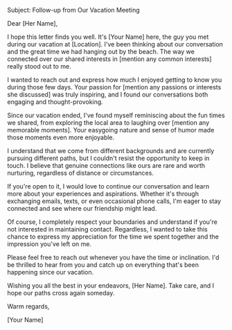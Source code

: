 Subject: Follow-up from Our Vacation Meeting

Dear [Her Name],

I hope this letter finds you well. It's [Your Name] here, the guy you met during our vacation at [Location]. I've been thinking about our conversation and the great time we had hanging out by the beach. The way we connected over our shared interests in [mention any common interests] really stood out to me.

I wanted to reach out and express how much I enjoyed getting to know you during those few days. Your passion for [mention any passions or interests she discussed] was truly inspiring, and I found our conversations both engaging and thought-provoking.

Since our vacation ended, I've found myself reminiscing about the fun times we shared, from exploring the local area to laughing over [mention any memorable moments]. Your easygoing nature and sense of humor made those moments even more enjoyable.

I understand that we come from different backgrounds and are currently pursuing different paths, but I couldn't resist the opportunity to keep in touch. I believe that genuine connections like ours are rare and worth nurturing, regardless of distance or circumstances.

If you're open to it, I would love to continue our conversation and learn more about your experiences and aspirations. Whether it's through exchanging emails, texts, or even occasional phone calls, I'm eager to stay connected and see where our friendship might lead.

Of course, I completely respect your boundaries and understand if you're not interested in maintaining contact. Regardless, I wanted to take this chance to express my appreciation for the time we spent together and the impression you've left on me.

Please feel free to reach out whenever you have the time or inclination. I'd be thrilled to hear from you and catch up on everything that's been happening since our vacation.

Wishing you all the best in your endeavors, [Her Name]. Take care, and I hope our paths cross again someday.

Warm regards,

[Your Name]
